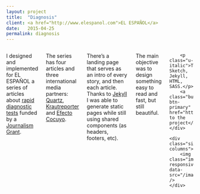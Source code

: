 ```yaml
---
layout: project
title:  "Diagnosis"
client: <a href="http://www.elespanol.com">EL ESPAÑOL</a>
date:   2015-04-25
permalink: diagnosis
---
```

<div class="row">
    <div class="six columns">
        <p>I designed and implemented for EL ESPAÑOL a series of articles about <a href="https://en.wikipedia.org/wiki/Rapid_diagnostic_test">rapid diagnostic tests</a> funded by a <a href="http://journalismgrants.org/">Journalism Grant</a>.</p>
        <p>The series has four articles and three international media partners: <a href="http://qz.com">Quartz</a>, <a href="https://krautreporter.de">Krautreporter</a> and <a href="http://efectococuyo.com/">Efecto Cocuyo</a>.</p>
        <p>There’s a landing page that serves as an intro of every story, and then each article. Thanks to <a href="https://jekyllrb.com/">Jekyll</a> I was able to generate static pages while still using shared components (as headers, footers, etc).</p>
        <p>The main objective was to design something easy to read and fast, but still beautiful.</p>
        
        <p class="u-italic">Tools: Sketch, Jekyll, HTML, SASS.</p>
        <a class="button btn-primary" href="http://reportajes.elespanol.com/diagnosis/en/">Go to the project</a>
    </div>

    <div class="six columns">
        <img class="img-responsive" data-src="/images/projects/diagnosis_1.png" />
    </div>
</div>
<div class="row">
    <img class="img-responsive" data-src="/images/projects/diagnosis_2.png" />
    <img class="img-responsive" data-src="/images/projects/diagnosis_3.png" />
    <img class="img-responsive" data-src="/images/projects/diagnosis_4.png" />
    <img class="img-responsive" data-src="/images/projects/diagnosis_5.png" />
    <img class="img-responsive" data-src="/images/projects/diagnosis_6.png" />
    <img class="img-responsive" data-src="/images/projects/diagnosis_7.png" />
    <img class="img-responsive" data-src="/images/projects/diagnosis_8.png" />
    <img class="img-responsive" data-src="/images/projects/diagnosis_9.png" />
</div>

